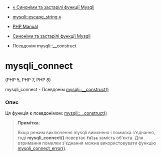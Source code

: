 - [« Синоніми та застарілі функції Mysqli](ref.mysqli.md)
- [mysqli::escape_string »](function.mysqli-escape-string.md)

- [PHP Manual](index.md)
- [Синоніми та застарілі функції Mysqli](ref.mysqli.md)
- Псевдонім mysqli::\_\_construct

# mysqli_connect

(PHP 5, PHP 7, PHP 8)

mysqli_connect - Псевдонім
[mysqli::\_\_construct()](mysqli.construct.md)

### Опис

Ця функція є псевдонімом:
[mysqli::\_\_construct()](mysqli.construct.md)

> **Примітка**:
>
> Якщо режим виключення mysqli вимкнено і помилка з'єднання,
> тоді **mysqli_connect()** повертає **`false`** замість об'єкта. Для
> отримання помилки з'єднання можна використовувати функцію
> [mysqli_connect_error()](mysqli.connect-error.md).
